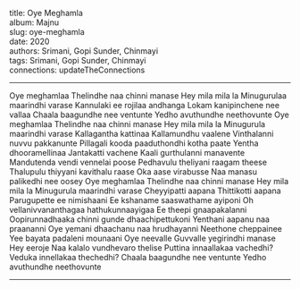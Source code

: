 title: Oye Meghamla  
album: Majnu  
slug: oye-meghamla  
date: 2020  
authors: Srimani, Gopi Sunder, Chinmayi  
tags: Srimani, Gopi Sunder, Chinmayi  
connections: updateTheConnections  

------------

Oye meghamlaa Thelindhe naa chinni manase Hey mila mila la Minugurulaa maarindhi varase Kannulaki ee rojilaa andhanga Lokam kanipinchene nee vallaa Chaala baagundhe nee ventunte Yedho avuthundhe neethovunte Oye meghamlaa Thelindhe naa chinni manase Hey mila mila la Minugurula maarindhi varase Kallagantha kattinaa Kallamundhu vaalene Vinthalanni nuvvu pakkanunte Pillagali kooda paaduthondhi kotha paate Yentha dhooramellinaa Jantakatti vachene Kaali gurthulanni manavente Mandutenda vendi vennelai poose Pedhavulu theliyani raagam theese Thalupulu thiyyani kavithalu raase Oka aase virabusse Naa manasu palikedhi nee oosey Oye meghamlaa Thelindhe naa chinni manase Hey mila mila la Minugurula maarindhi varase Cheyyipatti aapana Thittikotti aapana Parugupette ee nimishaani Ee kshaname saaswathame ayiponi Oh vellanivvananthagaa hathukunnaayigaa Ee theepi gnaapakalanni Oopirunnadhaaka chinni gunde dhaachipettukoni Yenthani aapanu naa praananni Oye yemani dhaachanu naa hrudhayanni Neethone cheppainee Yee bayata padaleni mounaani Oye neevalle Guvvalle yegirindhi manase Hey eeroje Naa kalalo vundhevaro thelise Puttina innaallakaa vachedhi? Veduka innellakaa thechedhi? Chaala baagundhe nee ventunte Yedho avuthundhe neethovunte  


------------
